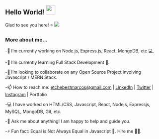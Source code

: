## Hello World! <img src="https://raw.githubusercontent.com/iampavangandhi/iampavangandhi/master/gifs/Hi.gif" width="30px"></h2> 
Glad to see you here! ⭐️ ![](https://visitor-badge.glitch.me/badge?page_id=iampavangandhi.iampavangandhi)

### More about me...

-🔭 I’m currently working on Node.js, Express.js, React, MongoDB, etc 💻.

-🌱 I’m currently learning Full Stack Development 🚀.

-👯 I’m looking to collaborate on any Open Source Project involving Javascript / MERN Stack.

-📫 How to reach me: etchebestmarcos@gmail.com | [LinkedIn](https://www.linkedin.com/in/marcos-etchebest/) | [Twitter](https://twitter.com/prai_m) | [Instagram](https://instagram.com/hago_3d)  | Portfolio

-💻 I have worked on HTML/CSS, Javascript, React, Nodejs, Expressjs, MySQL, MongoDB, Git, etc.

-💬 Ask me about anything! I am happy to help and guide you.

-⚡ Fun fact: Equal is Not Always Equal in Javascript 🤣. Hire me 👨‍💻.

###


